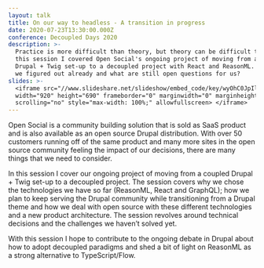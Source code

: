 ```yaml
---
layout: talk
title: On our way to headless - A transition in progress
date: 2020-07-23T13:30:00.000Z
conference: Decoupled Days 2020
description: >-
  Practice is more difficult than theory, but theory can be difficult too. In
  this session I covered Open Social's ongoing project of moving from a coupled
  Drupal + Twig set-up to a decoupled project with React and ReasonML. What have
  we figured out already and what are still open questions for us? 
slides: >-
  <iframe src="//www.slideshare.net/slideshow/embed_code/key/wyOhC0JpIlrBfq"
  width="920" height="690" frameborder="0" marginwidth="0" marginheight="0"
  scrolling="no" style="max-width: 100%;" allowfullscreen> </iframe>
---
```

Open Social is a community building solution that is sold as SaaS product and is also available as an open source Drupal distribution. With over 50 customers running off of the same product and many more sites in the open source community feeling the impact of our decisions, there are many things that we need to consider.

In this session I cover our ongoing project of moving from a coupled Drupal + Twig set-up to a decoupled project. The session covers why we chose the technologies we have so far (ReasonML, React and GraphQL); how we plan to keep serving the Drupal community while transitioning from a Drupal theme and how we deal with open source with these different technologies and a new product architecture. The session revolves around technical decisions and the challenges we haven’t solved yet. 

With this session I hope to contribute to the ongoing debate in Drupal about how to adopt decoupled paradigms and shed a bit of light on ReasonML as a strong alternative to TypeScript/Flow.
